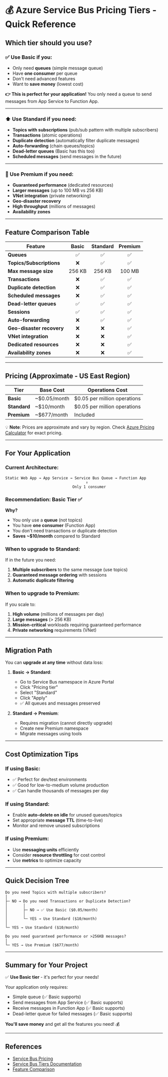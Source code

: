 # 💰 Azure Service Bus Pricing Tiers - Quick Reference

## Which tier should you use?

### ✅ Use **Basic** if you:

- Only need **queues** (simple message queue)
- Have **one consumer** per queue
- Don't need advanced features
- Want to **save money** (lowest cost)

**👉 This is perfect for your application!** You only need a queue to send messages from App Service to Function App.

---

### ⬆️ Use **Standard** if you need:

- **Topics with subscriptions** (pub/sub pattern with multiple subscribers)
- **Transactions** (atomic operations)
- **Duplicate detection** (automatically filter duplicate messages)
- **Auto-forwarding** (chain queues/topics)
- **Dead-letter queues** (Basic has this too)
- **Scheduled messages** (send messages in the future)

---

### 🚀 Use **Premium** if you need:

- **Guaranteed performance** (dedicated resources)
- **Larger messages** (up to 100 MB vs 256 KB)
- **VNet integration** (private networking)
- **Geo-disaster recovery**
- **High throughput** (millions of messages)
- **Availability zones**

---

## Feature Comparison Table

| Feature                   | Basic  | Standard | Premium |
| ------------------------- | :----: | :------: | :-----: |
| **Queues**                |   ✅   |    ✅    |   ✅    |
| **Topics/Subscriptions**  |   ❌   |    ✅    |   ✅    |
| **Max message size**      | 256 KB |  256 KB  | 100 MB  |
| **Transactions**          |   ❌   |    ✅    |   ✅    |
| **Duplicate detection**   |   ❌   |    ✅    |   ✅    |
| **Scheduled messages**    |   ❌   |    ✅    |   ✅    |
| **Dead-letter queues**    |   ✅   |    ✅    |   ✅    |
| **Sessions**              |   ✅   |    ✅    |   ✅    |
| **Auto-forwarding**       |   ❌   |    ✅    |   ✅    |
| **Geo-disaster recovery** |   ❌   |    ❌    |   ✅    |
| **VNet integration**      |   ❌   |    ❌    |   ✅    |
| **Dedicated resources**   |   ❌   |    ❌    |   ✅    |
| **Availability zones**    |   ❌   |    ❌    |   ✅    |

---

## Pricing (Approximate - US East Region)

| Tier         | Base Cost    | Operations Cost              |
| ------------ | ------------ | ---------------------------- |
| **Basic**    | ~$0.05/month | $0.05 per million operations |
| **Standard** | ~$10/month   | $0.05 per million operations |
| **Premium**  | ~$677/month  | Included                     |

💡 **Note**: Prices are approximate and vary by region. Check [Azure Pricing Calculator](https://azure.microsoft.com/pricing/calculator/) for exact pricing.

---

## For Your Application

### Current Architecture:

```
Static Web App → App Service → Service Bus Queue → Function App
                                    ↑
                              Only 1 consumer
```

### Recommendation: **Basic Tier** ✅

**Why?**

- You only use a **queue** (not topics)
- You have **one consumer** (Function App)
- You don't need transactions or duplicate detection
- **Saves ~$10/month** compared to Standard

### When to upgrade to Standard:

If in the future you need:

1. **Multiple subscribers** to the same message (use topics)
2. **Guaranteed message ordering** with sessions
3. **Automatic duplicate filtering**

### When to upgrade to Premium:

If you scale to:

1. **High volume** (millions of messages per day)
2. **Large messages** (> 256 KB)
3. **Mission-critical** workloads requiring guaranteed performance
4. **Private networking** requirements (VNet)

---

## Migration Path

You can **upgrade at any time** without data loss:

1. **Basic → Standard**:

   - Go to Service Bus namespace in Azure Portal
   - Click "Pricing tier"
   - Select "Standard"
   - Click "Apply"
   - ✅ All queues and messages preserved

2. **Standard → Premium**:
   - Requires migration (cannot directly upgrade)
   - Create new Premium namespace
   - Migrate messages using tools

---

## Cost Optimization Tips

### If using Basic:

- ✅ Perfect for dev/test environments
- ✅ Good for low-to-medium volume production
- ✅ Can handle thousands of messages per day

### If using Standard:

- Enable **auto-delete on idle** for unused queues/topics
- Set appropriate **message TTL** (time-to-live)
- Monitor and remove unused subscriptions

### If using Premium:

- Use **messaging units** efficiently
- Consider **resource throttling** for cost control
- Use **metrics** to optimize capacity

---

## Quick Decision Tree

```
Do you need Topics with multiple subscribers?
│
├─ NO → Do you need Transactions or Duplicate Detection?
│       │
│       ├─ NO → ✅ Use Basic ($0.05/month)
│       │
│       └─ YES → Use Standard ($10/month)
│
└─ YES → Use Standard ($10/month)

Do you need guaranteed performance or >256KB messages?
│
└─ YES → Use Premium ($677/month)
```

---

## Summary for Your Project

✅ **Use Basic tier** - it's perfect for your needs!

Your application only requires:

- Simple queue (✅ Basic supports)
- Send messages from App Service (✅ Basic supports)
- Receive messages in Function App (✅ Basic supports)
- Dead-letter queue for failed messages (✅ Basic supports)

**You'll save money** and get all the features you need! 💰

---

## References

- [Service Bus Pricing](https://azure.microsoft.com/pricing/details/service-bus/)
- [Service Bus Tiers Documentation](https://docs.microsoft.com/azure/service-bus-messaging/service-bus-premium-messaging)
- [Feature Comparison](https://docs.microsoft.com/azure/service-bus-messaging/service-bus-messaging-overview)
